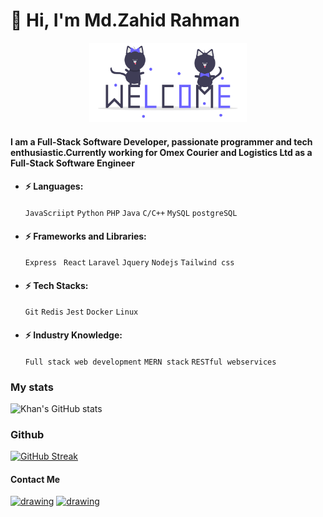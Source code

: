 # :information_desk_person: Hi, I'm Md.Zahid Rahman


<div align="center">
    <img src="./welcome-pics.gif" width="50%" alt="welcome" />
</div>    

#### I am a Full-Stack Software Developer, passionate programmer and tech enthusiastic.Currently working for Omex Courier and Logistics Ltd as a Full-Stack Software Engineer

- #### :zap: Languages: 
    ` JavaScriipt `  ` Python `  ` PHP `  ` Java `   ` C/C++ `  ` MySQL ` ` postgreSQL `
- #### :zap: Frameworks and Libraries: 
   ` Express `  ` React`  ` Laravel `  ` Jquery ` ` Nodejs ` ` Tailwind css `
- #### :zap: Tech Stacks:
   ` Git `  ` Redis `  ` Jest ` ` Docker ` ` Linux `
- #### :zap: Industry Knowledge:   
   ` Full stack web development `  ` MERN stack `  ` RESTful webservices ` 


### My stats
![Khan's GitHub stats](https://github-readme-stats.vercel.app/api?username=zahid-rahman&show_icons=true&theme=radical)

### Github

[![GitHub Streak](https://github-readme-streak-stats.herokuapp.com/?user=zahid-rahman&theme=dark&date_format=j%20M%5B%20Y%5D)](https://git.io/streak-stats)


#### Contact Me
   <a href="https://www.linkedin.com/in/md-zahid-rahman/a"><img src="./linkedin.png" alt="drawing" width="30"/></a>
   <a href="https://www.facebook.com/khanasfirezapranto10"><img src="./fb.png" alt="drawing" width="30"/></a>
<!---
zahid-rahman/zahid-rahman is a ✨ special ✨ repository because its `README.md` (this file) appears on your GitHub profile.
You can click the Preview link to take a look at your changes.
--->
